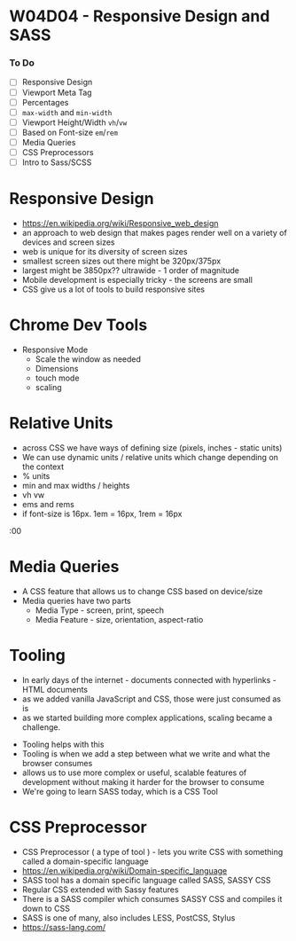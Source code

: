 # W04D04 - Responsive Design and SASS

### To Do

- [ ] Responsive Design
- [ ] Viewport Meta Tag
- [ ] Percentages
- [ ] `max-width` and `min-width`
- [ ] Viewport Height/Width `vh`/`vw`
- [ ] Based on Font-size `em`/`rem`
- [ ] Media Queries
- [ ] CSS Preprocessors
- [ ] Intro to Sass/SCSS

# Responsive Design

- https://en.wikipedia.org/wiki/Responsive_web_design
- an approach to web design that makes pages render well on a variety of devices and screen sizes
- web is unique for its diversity of screen sizes
- smallest screen sizes out there might be 320px/375px
- largest might be 3850px?? ultrawide - 1 order of magnitude
- Mobile development is especially tricky - the screens are small
- CSS give us a lot of tools to build responsive sites

# Chrome Dev Tools

- Responsive Mode
  - Scale the window as needed
  - Dimensions
  - touch mode
  - scaling

# Relative Units

- across CSS we have ways of defining size (pixels, inches - static units)
- We can use dynamic units / relative units which change depending on the context
- % units
- min and max widths / heights
- vh vw
- ems and rems
- if font-size is 16px. 1em = 16px, 1rem = 16px

:00

# Media Queries

- A CSS feature that allows us to change CSS based on device/size
- Media queries have two parts
  - Media Type - screen, print, speech
  - Media Feature - size, orientation, aspect-ratio

# Tooling

- In early days of the internet - documents connected with hyperlinks - HTML documents
- as we added vanilla JavaScript and CSS, those were just consumed as is
- as we started building more complex applications, scaling became a challenge.

* Tooling helps with this
* Tooling is when we add a step between what we write and what the browser consumes
* allows us to use more complex or useful, scalable features of development without making it harder for the browser to consume
* We're going to learn SASS today, which is a CSS Tool

# CSS Preprocessor

- CSS Preprocessor ( a type of tool ) - lets you write CSS with something called a domain-specific language
- https://en.wikipedia.org/wiki/Domain-specific_language
- SASS tool has a domain specific language called SASS, SASSY CSS
- Regular CSS extended with Sassy features
- There is a SASS compiler which consumes SASSY CSS and compiles it down to CSS
- SASS is one of many, also includes LESS, PostCSS, Stylus
- https://sass-lang.com/
